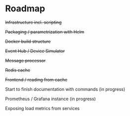 # Roadmap

~~Infrastructure incl. scripting~~

~~Packaging / parametrization with Helm~~

~~Docker build structure~~

~~Event Hub / Device Simulator~~

~~Message processor~~

~~Redis cache~~

~~Frontend / reading from cache~~

Start to finish documentation with commands (in progress)

Prometheus / Grafana instance (in progress)

Exposing load metrics from services